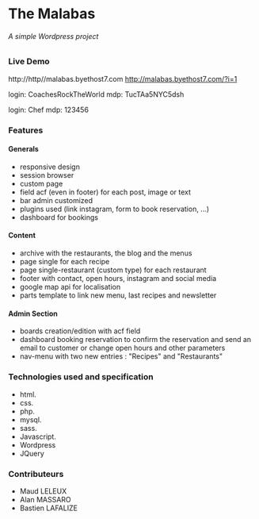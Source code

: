 # The Malabas

###### A simple Wordpress project 

### Live Demo
http://http//malabas.byethost7.com
http://malabas.byethost7.com/?i=1 

login: CoachesRockTheWorld
mdp: TucTAa5NYC5dsh

login: Chef
mdp: 123456

### Features

#### Generals

- responsive design
- session browser
- custom page
- field acf (even in footer) for each post, image or text
- bar admin customized
- plugins used (link instagram, form to book reservation, ...)
- dashboard for bookings


 #### Content

- archive with the restaurants, the blog and the menus
- page single for each recipe
- page single-restaurant (custom type) for each restaurant
- footer with contact, open hours, instagram and social media
- google map api for localisation
- parts template to link new menu, last recipes and newsletter

#### Admin Section

- boards creation/edition with acf field
- dashboard booking reservation to confirm the reservation and send an email to customer or change open hours and other parameters
- nav-menu with two new entries : "Recipes" and "Restaurants"

### Technologies used and specification
 - html.
 - css.
 - php.
 - mysql.
 - sass.
 - Javascript.
 - Wordpress
 - JQuery

 ### Contributeurs

 - Maud LELEUX
 - Alan MASSARO
 - Bastien LAFALIZE

